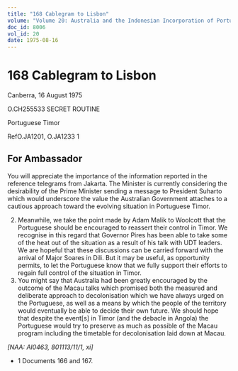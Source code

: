 ```yaml
---
title: "168 Cablegram to Lisbon"
volume: "Volume 20: Australia and the Indonesian Incorporation of Portuguese Timor, 1974-1976"
doc_id: 8006
vol_id: 20
date: 1975-08-16
---
```


# 168 Cablegram to Lisbon

Canberra, 16 August 1975

O.CH255533 SECRET ROUTINE

Portuguese Timor

RefO.JA1201, O.JA1233 1

## For Ambassador

You will appreciate the importance of the information reported in the reference telegrams from Jakarta. The Minister is currently considering the desirability of the Prime Minister sending a message to President Suharto which would underscore the value the Australian Government attaches to a cautious approach toward the evolving situation in Portuguese Timor.

  2. Meanwhile, we take the point made by Adam Malik to Woolcott that the Portuguese should be encouraged to reassert their control in Timor. We recognise in this regard that Governor Pires has been able to take some of the heat out of the situation as a result of his talk with UDT leaders. We are hopeful that these discussions can be carried forward with the arrival of Major Soares in Dili. But it may be useful, as opportunity permits, to let the Portuguese know that we fully support their efforts to regain full control of the situation in Timor.
  3. You might say that Australia had been greatly encouraged by the outcome of the Macau talks which promised both the measured and deliberate approach to decolonisation which we have always urged on the Portuguese, as well as a means by which the people of the territory would eventually be able to decide their own future. We should hope that despite the event[s] in Timor (and the debacle in Angola) the Portuguese would try to preserve as much as possible of the Macau program including the timetable for decolonisation laid down at Macau.



_[NAA: Al0463, 801113/11/1, xi]_

  * 1 Documents 166 and 167. 


